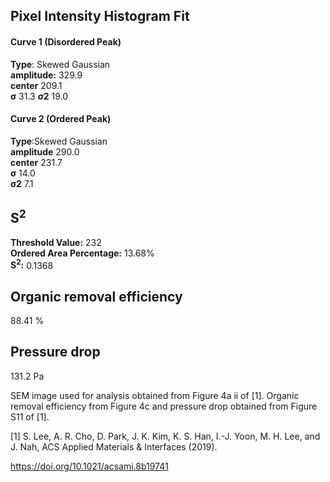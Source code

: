 ## Pixel Intensity Histogram Fit

#### Curve 1 (Disordered Peak)
**Type**: Skewed Gaussian\
**amplitude:** 329.9\
**center** 209.1\
**σ** 31.3
**σ2** 19.0


#### Curve 2 (Ordered Peak)
**Type**:Skewed Gaussian\
**amplitude** 290.0\
**center** 231.7\
**σ** 14.0\
**σ2** 7.1


## S<sup>2</sup>
**Threshold Value:** 232\
**Ordered Area Percentage:** 13.68%\
**S<sup>2</sup>:** 0.1368


## Organic removal efficiency
88.41 %

	
## Pressure drop 
131.2 Pa


SEM image used for analysis obtained from Figure 4a ii of [1]. Organic removal efficiency from Figure 4c and pressure drop obtained from Figure S11 of [1].


[1] S. Lee, A. R. Cho, D. Park, J. K. Kim, K. S. Han, I.-J. Yoon, M. H. Lee, and J. Nah, ACS Applied Materials & Interfaces (2019).


https://doi.org/10.1021/acsami.8b19741



